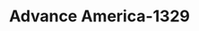 ---
f_zip-code: 91702
f_state-code: CA
title: Advance America-1329
f_phone: 626-334-5333
f_city-only: Azusa
f_address: 810 E Alosta Ave Spc A-1 Azusa
f_location-unique-id: '1329'
slug: advance-america-1329
updated-on: '2024-05-30T13:46:58.046Z'
created-on: '2024-05-30T13:36:59.803Z'
published-on: '2024-05-30T13:54:32.469Z'
f_city-state: cms/city/azusa-ca.md
f_company: cms/company/advance-america.md
f_state: cms/state/california.md
layout: '[payday-loan].html'
tags: payday-loan
---
